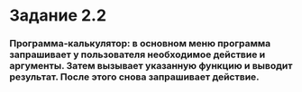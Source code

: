 # Задание 2.2

### Программа-калькулятор: в основном меню программа запрашивает у пользователя необходимое действие и аргументы. Затем вызывает указанную функцию и выводит результат. После этого снова запрашивает действие.